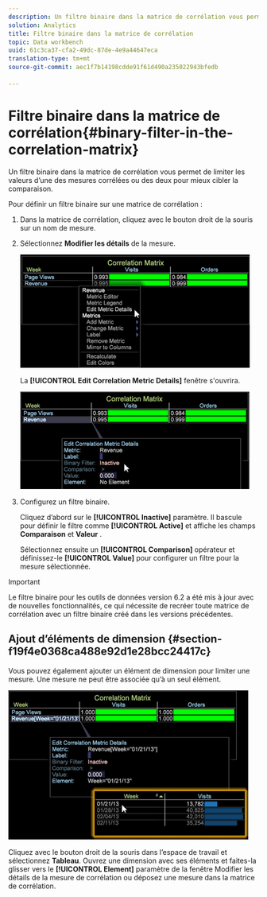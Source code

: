 ```yaml
---
description: Un filtre binaire dans la matrice de corrélation vous permet de limiter les valeurs d’une des mesures corrélées ou des deux pour mieux cibler la comparaison.
solution: Analytics
title: Filtre binaire dans la matrice de corrélation
topic: Data workbench
uuid: 61c3ca37-cfa2-49dc-87de-4e9a44647eca
translation-type: tm+mt
source-git-commit: aec1f7b14198cdde91f61d490a235022943bfedb

---
```



# Filtre binaire dans la matrice de corrélation{#binary-filter-in-the-correlation-matrix}

Un filtre binaire dans la matrice de corrélation vous permet de limiter les valeurs d’une des mesures corrélées ou des deux pour mieux cibler la comparaison.

Pour définir un filtre binaire sur une matrice de corrélation :

1. Dans la matrice de corrélation, cliquez avec le bouton droit de la souris sur un nom de mesure.
1. Sélectionnez **Modifier les détails** de la mesure.

   ![](assets/correlation_matrix_binary_filter.png)

   La **[!UICONTROL Edit Correlation Metric Details]** fenêtre s&#39;ouvrira.

   ![](assets/correlation_matrix_metric_details.png)

1. Configurez un filtre binaire.

   Cliquez d’abord sur le **[!UICONTROL Inactive]** paramètre. Il bascule pour définir le filtre comme **[!UICONTROL Active]** et affiche les champs **Comparaison** et **Valeur** .

   Sélectionnez ensuite un **[!UICONTROL Comparison]** opérateur et définissez-le **[!UICONTROL Value]** pour configurer un filtre pour la mesure sélectionnée.

>[!IMPORTANT]
>
>Le filtre binaire pour les outils de données version 6.2 a été mis à jour avec de nouvelles fonctionnalités, ce qui nécessite de recréer toute matrice de corrélation avec un filtre binaire créé dans les versions précédentes.

## Ajout d’éléments de dimension {#section-f19f4e0368ca488e92d1e28bcc24417c}

Vous pouvez également ajouter un élément de dimension pour limiter une mesure. Une mesure ne peut être associée qu’à un seul élément.

![](assets/correlation_matrix_element.png)

Cliquez avec le bouton droit de la souris dans l’espace de travail et sélectionnez **Tableau**. Ouvrez une dimension avec ses éléments et faites-la glisser vers le **[!UICONTROL Element]** paramètre de la fenêtre Modifier les détails de la mesure de corrélation ou déposez une mesure dans la matrice de corrélation.
